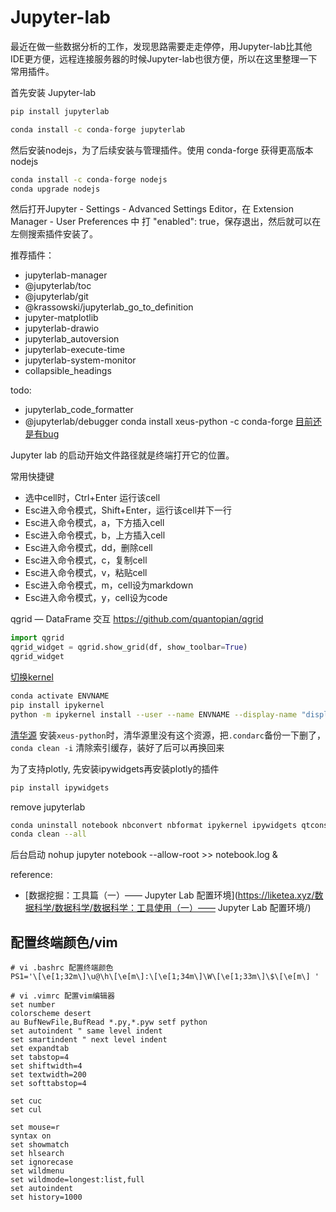# Jupyter-lab

最近在做一些数据分析的工作，发现思路需要走走停停，用Jupyter-lab比其他IDE更方便，远程连接服务器的时候Jupyter-lab也很方便，所以在这里整理一下常用插件。

首先安装 Jupyter-lab
```sh
pip install jupyterlab
```
```sh
conda install -c conda-forge jupyterlab
```

然后安装nodejs，为了后续安装与管理插件。使用 conda-forge 获得更高版本nodejs
```sh
conda install -c conda-forge nodejs
conda upgrade nodejs
```

然后打开Jupyter - Settings - Advanced Settings Editor，在 Extension Manager - User Preferences 中 打 "enabled": true，保存退出，然后就可以在左侧搜索插件安装了。

推荐插件：
- jupyterlab-manager
- @jupyterlab/toc
- @jupyterlab/git
- @krassowski/jupyterlab_go_to_definition
- jupyter-matplotlib
- jupyterlab-drawio
- jupyterlab_autoversion
- jupyterlab-execute-time
- jupyterlab-system-monitor
- collapsible_headings

todo:
- jupyterlab_code_formatter
- @jupyterlab/debugger
conda install xeus-python -c conda-forge
[目前还是有bug](https://github.com/jupyterlab/debugger)


Jupyter lab 的启动开始文件路径就是终端打开它的位置。

常用快捷键
- 选中cell时，Ctrl+Enter 运行该cell
- Esc进入命令模式，Shift+Enter，运行该cell并下一行
- Esc进入命令模式，a，下方插入cell
- Esc进入命令模式，b，上方插入cell
- Esc进入命令模式，dd，删除cell
- Esc进入命令模式，c，复制cell
- Esc进入命令模式，v，粘贴cell
- Esc进入命令模式，m，cell设为markdown
- Esc进入命令模式，y，cell设为code


qgrid — DataFrame 交互
https://github.com/quantopian/qgrid
```python
import qgrid  
qgrid_widget = qgrid.show_grid(df, show_toolbar=True)
qgrid_widget
```

[切换kernel](https://stackoverflow.com/questions/37891550/jupyter-notebook-running-kernel-in-different-env)
```sh
conda activate ENVNAME
pip install ipykernel
python -m ipykernel install --user --name ENVNAME --display-name "displayname"
```

[清华源](https://mirrors.tuna.tsinghua.edu.cn/help/anaconda/)
安装`xeus-python`时，清华源里没有这个资源，把`.condarc`备份一下删了，`conda clean -i` 清除索引缓存，装好了后可以再换回来

为了支持plotly, 先安装ipywidgets再安装plotly的插件
```sh
pip install ipywidgets
```

remove jupyterlab
```sh
conda uninstall notebook nbconvert nbformat ipykernel ipywidgets qtconsole traitlets tornado jupyter_* ipython_genutils jinja2 -y
conda clean --all
```

后台启动
nohup jupyter notebook --allow-root >> notebook.log &

reference:
- [数据挖掘：工具篇（一）—— Jupyter Lab 配置环境](https://liketea.xyz/数据科学/数据科学/数据科学：工具使用（一）—— Jupyter Lab 配置环境/)

## 配置终端颜色/vim
```shell
# vi .bashrc 配置终端颜色
PS1='\[\e[1;32m\]\u@\h\[\e[m\]:\[\e[1;34m\]\W\[\e[1;33m\]\$\[\e[m\] '
```
```shell
# vi .vimrc 配置vim编辑器
set number                                         
colorscheme desert
au BufNewFile,BufRead *.py,*.pyw setf python
set autoindent " same level indent
set smartindent " next level indent
set expandtab
set tabstop=4
set shiftwidth=4
set textwidth=200
set softtabstop=4

set cuc
set cul

set mouse=r
syntax on
set showmatch
set hlsearch
set ignorecase
set wildmenu
set wildmode=longest:list,full
set autoindent
set history=1000
```
